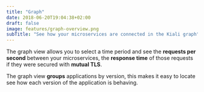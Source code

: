 ```yaml
---
title: "Graph"
date: 2018-06-20T19:04:38+02:00
draft: false
image: features/graph-overview.png
subTitle: "See how your microservices are connected in the Kiali graph"
---
```


The graph view allows you to select a time period and see the **requests per second** between your microservices, the **response time** of those requests if they were secured with **mutual TLS**.

The graph view **groups** applications by version, this makes it easy to locate see how each version of the application is behaving.


